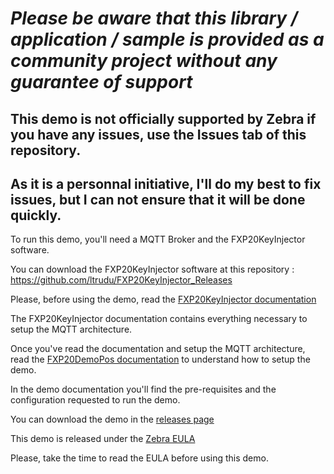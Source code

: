 *Please be aware that this library / application / sample is provided as a community project without any guarantee of support*
=========================================================
## This demo is not officially supported by Zebra if you have any issues, use the Issues tab of this repository.
## As it is a personnal initiative, I'll do my best to fix issues, but I can not ensure that it will be done quickly.

To run this demo, you'll need a MQTT Broker and the FXP20KeyInjector software.

You can download the FXP20KeyInjector software at this repository :
https://github.com/ltrudu/FXP20KeyInjector_Releases

Please, before using the demo, read the [FXP20KeyInjector documentation](https://github.com/ltrudu/FXP20KeyInjector_Releases/blob/master/FXP20KeyInjector-HowTo.docx?raw=true)

The FXP20KeyInjector documentation contains everything necessary to setup the MQTT architecture.

Once you've read the documentation and setup the MQTT architecture, read the [FXP20DemoPos documentation](https://github.com/ltrudu/FXP20DemoPos/blob/master/FXP20DemoPos.docx?raw=true) to understand how to setup the demo.

In the demo documentation you'll find the pre-requisites and the configuration requested to run the demo.

You can download the demo in the [releases page](https://github.com/ltrudu/FXP20DemoPos/releases)

This demo is released under the [Zebra EULA](https://github.com/ltrudu/FXP20KeyInjector_Releases/blob/master/EULA.txt)

Please, take the time to read the EULA before using this demo.
